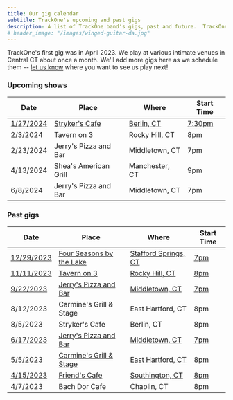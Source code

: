```yaml
---
title: Our gig calendar
subtitle: TrackOne's upcoming and past gigs
description: A list of TrackOne band's gigs, past and future.  TrackOne is a rock & roll cover band in Central Connecticut.
# header_image: "/images/winged-guitar-da.jpg"
---
```


TrackOne's first gig was in April 2023.
We play at various intimate venues in Central CT about once a month.
We'll add more gigs here as we schedule them -- [let us know](/contact) where you want to see us play next!



### Upcoming shows

| Date            | Place                         | Where                    | Start Time  |
|-----------------|-------------------------------|--------------------------|-------------|
| [1/27/2024][7]  | [Stryker's Cafe][7]           | [Berlin, CT][7]          | [7:30pm][7] |
| 2/3/2024        | Tavern on 3                   | Rocky Hill, CT           | 8pm         |
| 2/23/2024       | Jerry's Pizza and Bar         | Middletown, CT           | 7pm         |
| 4/13/2024       | Shea's American Grill         | Manchester, CT           | 9pm         |
| 6/8/2024        | Jerry's Pizza and Bar         | Middletown, CT           | 7pm         |



### Past gigs

| Date            | Place                         | Where                    | Start Time  |
|-----------------|-------------------------------|--------------------------|-------------|
| [12/29/2023][6] | [Four Seasons by the Lake][6] | [Stafford Springs, CT][6]| [7pm][6]    |
| [11/11/2023][1] | [Tavern on 3][1]              | [Rocky Hill, CT][1]      | [8pm][1]    |
| [9/22/2023][2]  | [Jerry's Pizza and Bar][2]    | [Middletown, CT][2]      | [7pm][2]    |
| 8/12/2023       | Carmine's Grill & Stage       | East Hartford, CT        | 8pm         |
| 8/5/2023        | Stryker's Cafe                | Berlin, CT               | 8pm         |
| [6/17/2023][4]  | [Jerry's Pizza and Bar][4]    | [Middletown, CT][4]      | [7pm][4]    |
| [5/5/2023][3]   | [Carmine's Grill & Stage][3]  | [East Hartford, CT][3]   | [8pm][3]    |
| [4/15/2023][5]  | [Friend's Cafe][5]            | [Southington, CT][5]     | [8pm][5]    |
| 4/7/2023        | Bach Dor Cafe                 | Chaplin, CT              | 8pm         |

[1]: /2023/10/11/veterans-day-gig.html
[2]: /2023/09/13/gig-and-giveaway.html
[3]: /2023/05/05/carmines.html
[4]: /2023/06/18/jerrys.html
[5]: /2023/09/16/demo-video.html
[6]: /2023/11/18/four-seasons-gig.html
[7]: /2023/11/22/strykers-gig.html

